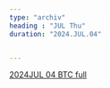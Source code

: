 ```yaml
---
type: "archiv"
heading : "JUL Thu"
duration: "2024.JUL.04"


---
```

 



[2024JUL 04 BTC full](/todo/images/btc1h_TGIF-full_2024JUL04.png)



